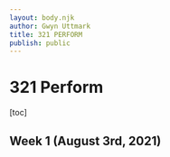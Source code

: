 ```yaml
---
layout: body.njk
author: Gwyn Uttmark
title: 321 PERFORM
publish: public
---
```


# 321 Perform

[toc]

## Week 1 (August 3rd, 2021)
